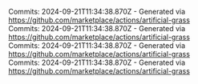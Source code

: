 Commits: 2024-09-21T11:34:38.870Z - Generated via https://github.com/marketplace/actions/artificial-grass
<br>
Commits: 2024-09-21T11:34:38.870Z - Generated via https://github.com/marketplace/actions/artificial-grass
<br>
Commits: 2024-09-21T11:34:38.870Z - Generated via https://github.com/marketplace/actions/artificial-grass
<br>
Commits: 2024-09-21T11:34:38.870Z - Generated via https://github.com/marketplace/actions/artificial-grass
<br>
